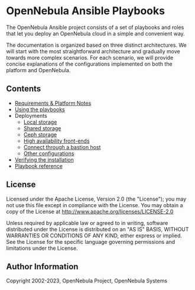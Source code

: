 # OpenNebula Ansible Playbooks

The OpenNebula Ansible project consists of a set of playbooks and roles that let you deploy an OpenNebula cloud in a simple and convenient way.

The documentation is organized based on three distinct architectures. We will start with the most straightforward architecture and gradually move towards more complex scenarios. For each scenario, we will provide concise explanations of the configurations implemented on both the platform and OpenNebula.

## Contents

* [Requirements & Platform Notes](../../wiki/sys_reqs)
* [Using the playbooks](../../wiki/sys_use)
* Deployments
    * [Local storage](../../wiki/arch_single_local)
    * [Shared storage](../../wiki/arch_single_shared)
    * [Ceph storage](../../wiki/arch_single_ceph)
    * [High availability front-ends](../../wiki/arch_ha)
    * [Connect through a bastion host](../../wiki/arch_bastion)
    * [Other configurations](../../wiki/arch_other)
* [Verifying the installation](../../wiki/sys_verify)
* [Playbook reference](../../wiki/sys_reference)

## License

Licensed under the Apache License, Version 2.0 (the "License"); you may not use this file except in compliance with the License. You may obtain a copy of the License at http://www.apache.org/licenses/LICENSE-2.0

Unless required by applicable law or agreed to in writing, software distributed under the License is distributed on an "AS IS" BASIS, WITHOUT WARRANTIES OR CONDITIONS OF ANY KIND, either express or implied. See the License for the specific language governing permissions and limitations under the License.

## Author Information

Copyright 2002-2023, OpenNebula Project, OpenNebula Systems
